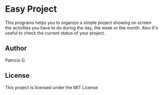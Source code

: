 # Easy Project
This programs helps you to organize a simple 
project showing on screen the activities you 
have to do during the day, the week or the month. 
Also It's useful to check the current status of 
your project.

## Author
Patricio G

## License 
This project is licensed under the MIT License
